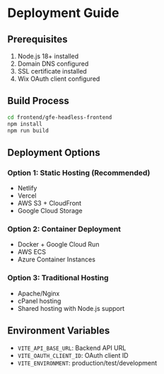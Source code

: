 # Deployment Guide

## Prerequisites
1. Node.js 18+ installed
2. Domain DNS configured
3. SSL certificate installed
4. Wix OAuth client configured

## Build Process
```bash
cd frontend/gfe-headless-frontend
npm install
npm run build
```

## Deployment Options

### Option 1: Static Hosting (Recommended)
- Netlify
- Vercel
- AWS S3 + CloudFront
- Google Cloud Storage

### Option 2: Container Deployment
- Docker + Google Cloud Run
- AWS ECS
- Azure Container Instances

### Option 3: Traditional Hosting
- Apache/Nginx
- cPanel hosting
- Shared hosting with Node.js support

## Environment Variables
- `VITE_API_BASE_URL`: Backend API URL
- `VITE_OAUTH_CLIENT_ID`: OAuth client ID
- `VITE_ENVIRONMENT`: production/test/development
